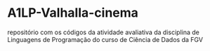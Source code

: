# A1LP-Valhalla-cinema
 repositório com os códigos da atividade avaliativa da disciplina de Linguagens de Programação do curso de Ciência de Dados da FGV
